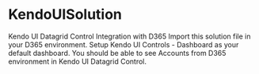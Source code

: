 # KendoUISolution
Kendo UI Datagrid Control Integration with D365 
Import this solution file in your D365 environment. 
Setup Kendo UI Controls - Dashboard as your default dashboard. 
You should be able to see Accounts from D365 environment in Kendo UI Datagrid Control. 
